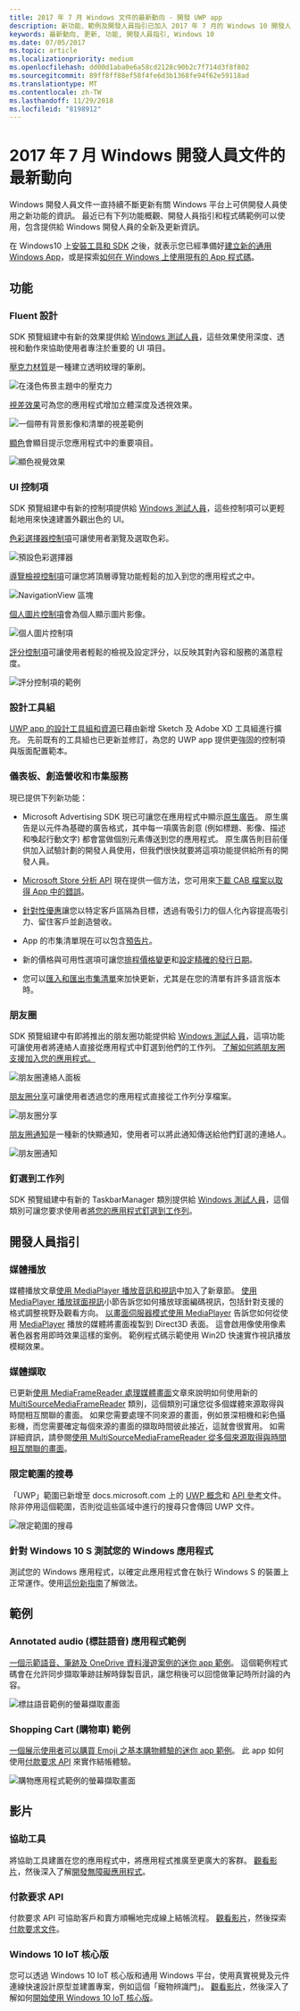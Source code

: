 ```yaml
---
title: 2017 年 7 月 Windows 文件的最新動向 - 開發 UWP app
description: 新功能、範例及開發人員指引已加入 2017 年 7 月的 Windows 10 開發人員文件中
keywords: 最新動向, 更新, 功能, 開發人員指引, Windows 10
ms.date: 07/05/2017
ms.topic: article
ms.localizationpriority: medium
ms.openlocfilehash: dd00d1aba0e6a58cd2128c90b2c7f714d3f8f802
ms.sourcegitcommit: 89ff8ff88ef58f4fe6d3b1368fe94f62e59118ad
ms.translationtype: MT
ms.contentlocale: zh-TW
ms.lasthandoff: 11/29/2018
ms.locfileid: "8198912"
---
```

# <a name="whats-new-in-the-windows-developer-docs-in-july-2017"></a>2017 年 7 月 Windows 開發人員文件的最新動向

Windows 開發人員文件一直持續不斷更新有關 Windows 平台上可供開發人員使用之新功能的資訊。 最近已有下列功能概觀、開發人員指引和程式碼範例可以使用，包含提供給 Windows 開發人員的全新及更新資訊。

在 Windows10 上[安裝工具和 SDK](http://go.microsoft.com/fwlink/?LinkId=821431) 之後，就表示您已經準備好[建立新的通用 Windows App](../get-started/your-first-app.md)，或是探索[如何在 Windows 上使用現有的 App 程式碼](../porting/index.md)。

## <a name="features"></a>功能

### <a name="fluent-design"></a>Fluent 設計

SDK 預覽組建中有新的效果提供給 [Windows 測試人員](https://insider.windows.com/)，這些效果使用深度、透視和動作來協助使用者專注於重要的 UI 項目。

[壓克力材質](../design/style/acrylic.md)是一種建立透明紋理的筆刷。 

![在淺色佈景主題中的壓克力](../design/style/images/Acrylic_DarkTheme_Base.png)

[視差效果](../design/motion/parallax.md)可為您的應用程式增加立體深度及透視效果。

![一個帶有背景影像和清單的視差範例](../design/style/images/_Parallax_v2.gif)

[顯色](../design/style/reveal.md)會顯目提示您應用程式中的重要項目。 

![顯色視覺效果](../design/style/images/Nav_Reveal_Animation.gif)

### <a name="ui-controls"></a>UI 控制項

SDK 預覽組建中有新的控制項提供給 [Windows 測試人員](https://insider.windows.com/)，這些控制項可以更輕鬆地用來快速建置外觀出色的 UI。

[色彩選擇器控制項](../design/controls-and-patterns/color-picker.md)可讓使用者瀏覽及選取色彩。  

![預設色彩選擇器](../design/controls-and-patterns/images/color-picker-default.png)

[導覽檢視控制項](../design/controls-and-patterns/navigationview.md)可讓您將頂層導覽功能輕鬆的加入到您的應用程式之中。

![NavigationView 區塊](../design/controls-and-patterns/images/navview_sections.png)

[個人圖片控制項](../design/controls-and-patterns/person-picture.md)會為個人顯示圖片影像。

![個人圖片控制項](../design/controls-and-patterns/images/person-picture/person-picture_hero.png)

[評分控制項](../design/controls-and-patterns/rating.md)可讓使用者輕鬆的檢視及設定評分，以反映其對內容和服務的滿意程度。

![評分控制項的範例](../design/controls-and-patterns/images/rating_rs2_doc_ratings_intro.png)

### <a name="design-toolkits"></a>設計工具組

[UWP app 的設計工具組和資源](../design/downloads/index.md)已藉由新增 Sketch 及 Adobe XD 工具組進行擴充。 先前既有的工具組也已更新並修訂，為您的 UWP app 提供更強固的控制項與版面配置範本。

### <a name="dashboard-monetization-and-store-services"></a>儀表板、創造營收和市集服務

現已提供下列新功能：

* Microsoft Advertising SDK 現已可讓您在應用程式中顯示[原生廣告](../monetize/native-ads.md)。 原生廣告是以元件為基礎的廣告格式，其中每一項廣告創意 (例如標題、影像、描述和喚起行動文字) 都會當做個別元素傳送到您的應用程式。 原生廣告則目前僅供加入試驗計劃的開發人員使用，但我們很快就要將這項功能提供給所有的開發人員。

* [Microsoft Store 分析 API](../monetize/access-analytics-data-using-windows-store-services.md) 現在提供一個方法，您可用來[下載 CAB 檔案以取得 App 中的錯誤](../monetize/download-the-cab-file-for-an-error-in-your-app.md)。

* [針對性優惠](../publish/use-targeted-offers-to-maximize-engagement-and-conversions.md)讓您以特定客戶區隔為目標，透過有吸引力的個人化內容提高吸引力、留住客戶並創造營收。 

* App 的市集清單現在可以包含[預告片](../publish/app-screenshots-and-images.md#trailers)。

* 新的價格與可用性選項可讓您[排程價格變更](../publish/set-and-schedule-app-pricing.md)和[設定精確的發行日期](..//publish/configure-precise-release-scheduling.md)。

* 您可以[匯入和匯出市集清單](../publish/import-and-export-store-listings.md)來加快更新，尤其是在您的清單有許多語言版本時。

### <a name="my-people"></a>朋友圈

SDK 預覽組建中有即將推出的朋友圈功能提供給 [Windows 測試人員](https://insider.windows.com/)，這項功能可讓使用者將連絡人直接從應用程式中釘選到他們的工作列。 [了解如何將朋友圈支援加入您的應用程式。](../contacts-and-calendar/my-people-support.md)

![朋友圈連絡人面板](images/my-people.png)

[朋友圈分享](../contacts-and-calendar/my-people-sharing.md)可讓使用者透過您的應用程式直接從工作列分享檔案。

![朋友圈分享](images/my-people-sharing.png)

[朋友圈通知](../contacts-and-calendar/my-people-support.md)是一種新的快顯通知，使用者可以將此通知傳送給他們釘選的連絡人。

![朋友圈通知](images/my-people-notification.png)

### <a name="pin-to-taskbar"></a>釘選到工作列

SDK 預覽組建中有新的 TaskbarManager 類別提供給 [Windows 測試人員](https://insider.windows.com/)，這個類別可讓您要求使用者[將您的應用程式釘選到工作列](../design/shell/pin-to-taskbar.md)。

## <a name="developer-guidance"></a>開發人員指引

### <a name="media-playback"></a>媒體播放

媒體播放文章[使用 MediaPlayer 播放音訊和視訊](../audio-video-camera/play-audio-and-video-with-mediaplayer.md)中加入了新章節。 [使用 MediaPlayer 播放球面視訊](../audio-video-camera/play-audio-and-video-with-mediaplayer.md)小節告訴您如何播放球面編碼視訊，包括針對支援的格式調整視野及觀看方向。 [以畫面伺服器模式使用 MediaPlayer](../audio-video-camera/play-audio-and-video-with-mediaplayer.md#use-mediaplayer-in-frame-server-mode) 告訴您如何從使用 [MediaPlayer](https://docs.microsoft.com/uwp/api/Windows.Media.Playback.MediaPlayer) 播放的媒體將畫面複製到 Direct3D 表面。 這會啟用像使用像素著色器套用即時效果這樣的案例。 範例程式碼示範使用 Win2D 快速實作視訊播放模糊效果。

### <a name="media-capture"></a>媒體擷取

已更新[使用 MediaFrameReader 處理媒體畫面](../audio-video-camera/process-media-frames-with-mediaframereader.md)文章來說明如何使用新的 [MultiSourceMediaFrameReader](https://docs.microsoft.com/uwp/api/windows.media.capture.frames.multisourcemediaframereader) 類別，這個類別可讓您從多個媒體來源取得與時間相互關聯的畫面。 如果您需要處理不同來源的畫面，例如景深相機和彩色攝影機，而您需要確定每個來源的畫面的擷取時間彼此接近，這就會很實用。 如需詳細資訊，請參閱[使用 MultiSourceMediaFrameReader 從多個來源取得與時間相互關聯的畫面](../audio-video-camera/process-media-frames-with-mediaframereader.md#use-multisourcemediaframereader-to-get-time-corellated-frames-from-multiple-sources)。

### <a name="scoped-search"></a>限定範圍的搜尋

「UWP」範圍已新增至 docs.microsoft.com 上的 [UWP 概念](../get-started/universal-application-platform-guide.md)和 [API 參考](https://docs.microsoft.com/en-us/uwp/api/)文件。 除非停用這個範圍，否則從這些區域中進行的搜尋只會傳回 UWP 文件。

![限定範圍的搜尋](images/scoped-search.png)

### <a name="test-your-windows-app-for-windows-10-s"></a>針對 Windows 10 S 測試您的 Windows 應用程式

測試您的 Windows 應用程式，以確定此應用程式會在執行 Windows S 的裝置上正常運作。使用[這份新指南](../porting/desktop-to-uwp-test-windows-s.md)了解做法。 

## <a name="samples"></a>範例

### <a name="annotated-audio-app-sample"></a>Annotated audio (標註語音) 應用程式範例

[一個示範語音、筆跡及 OneDrive 資料漫遊案例的迷你 app 範例](https://github.com/Microsoft/Windows-appsample-annotated-audio)。 這個範例程式碼會在允許同步擷取筆跡註解時錄製音訊，讓您稍後可以回憶做筆記時所討論的內容。

![標註語音範例的螢幕擷取畫面](images/Playback.png)  

### <a name="shopping-app-sample"></a>Shopping Cart (購物車) 範例

[一個展示使用者可以購買 Emoji 之基本購物體驗的迷你 app 範例](https://github.com/Microsoft/Windows-appsample-shopping)。 此 app 如何使用[付款要求 API](https://docs.microsoft.com/uwp/api/windows.applicationmodel.payments) 來實作結帳體驗。

![購物應用程式範例的螢幕擷取畫面](images/shoppingcart.png)  

## <a name="videos"></a>影片

### <a name="accessibility"></a>協助工具

將協助工具建置在您的應用程式中，將應用程式推廣至更廣大的客群。 [觀看影片](https://channel9.msdn.com/Blogs/One-Dev-Minute/Developing-Apps-for-Accessibility)，然後深入了解[開發無障礙應用程式](https://developer.microsoft.com/en-us/windows/accessible-apps)。

### <a name="payments-request-api"></a>付款要求 API

付款要求 API 可協助客戶和賣方順暢地完成線上結帳流程。 [觀看影片](https://channel9.msdn.com/Blogs/One-Dev-Minute/Using-the-Payments-Request-API)，然後探索[付款要求文件](https://channel9.msdn.com/Blogs/One-Dev-Minute/Using-the-Payments-Request-API)。

### <a name="windows-10-iot-core"></a>Windows 10 IoT 核心版

您可以透過 Windows 10 IoT 核心版和通用 Windows 平台，使用真實視覺及元件連線快速設計原型並建置專案，例如這個「寵物辨識門」。 [觀看影片](https://channel9.msdn.com/Blogs/One-Dev-Minute/Building-a-Pet-Recognition-Door-Using-Windows-10-IoT-Core)，然後深入了解如何[開始使用 Windows 10 IoT 核心版](https://developer.microsoft.com/en-us/windows/iot)。